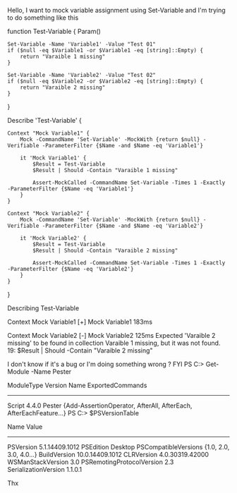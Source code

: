 Hello,
I want to mock variable assignment using Set-Variable and I'm trying to do something like this

function Test-Variable {
    Param()

    Set-Variable -Name 'Variable1' -Value "Test 01"
    if ($null -eq $Variable1 -or $Variable1 -eq [string]::Empty) {
        return "Varaible 1 missing"
    }

    Set-Variable -Name 'Variable2' -Value "Test 02"
    if ($null -eq $Variable2 -or $Variable2 -eq [string]::Empty) {
        return "Varaible 2 missing"
    }
}

Describe 'Test-Variable' {

    Context "Mock Variable1" {
        Mock -CommandName 'Set-Variable' -MockWith {return $null} -Verifiable -ParameterFilter {$Name -and $Name -eq 'Variable1'}

        it 'Mock Variable1' {
            $Result = Test-Variable
            $Result | Should -Contain "Varaible 1 missing"
           
            Assert-MockCalled -CommandName Set-Variable -Times 1 -Exactly -ParameterFilter {$Name -eq 'Variable1'}
        }
    }

    Context "Mock Variable2" {
        Mock -CommandName 'Set-Variable' -MockWith {return $null} -Verifiable -ParameterFilter {$Name -and $Name -eq 'Variable2'}

        it 'Mock Variable2' {
            $Result = Test-Variable
            $Result | Should -Contain "Varaible 2 missing"
           
            Assert-MockCalled -CommandName Set-Variable -Times 1 -Exactly -ParameterFilter {$Name -eq 'Variable2'}
        }
    }
}

Describing Test-Variable

  Context Mock Variable1
    [+] Mock Variable1 183ms

  Context Mock Variable2
    [-] Mock Variable2 125ms
      Expected 'Varaible 2 missing' to be found in collection Varaible 1 missing, but it was not found.
      19:             $Result | Should -Contain "Varaible 2 missing"


I don't know if it's a bug or I'm doing something wrong ?
FYI
PS C:\> Get-Module -Name Pester

ModuleType Version    Name                                ExportedCommands
---------- -------    ----                                ----------------
Script     4.4.0      Pester                              {Add-AssertionOperator, AfterAll, AfterEach, AfterEachFeature...}
PS C:\> $PSVersionTable

Name                           Value
----                           -----
PSVersion                      5.1.14409.1012
PSEdition                      Desktop
PSCompatibleVersions           {1.0, 2.0, 3.0, 4.0...}
BuildVersion                   10.0.14409.1012
CLRVersion                     4.0.30319.42000
WSManStackVersion              3.0
PSRemotingProtocolVersion      2.3
SerializationVersion           1.1.0.1

Thx